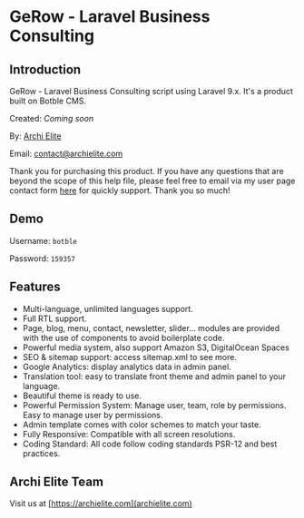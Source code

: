 # GeRow - Laravel Business Consulting

## Introduction

GeRow - Laravel Business Consulting script using Laravel 9.x. It's a product built on Botble CMS.

Created: _Coming soon_

By: [Archi Elite](https://archielite.com)

Email: [contact@archielite.com](mailto:contact@archielite.com)

Thank you for purchasing this product. If you have any questions that are beyond the scope of this help file,
please feel free to email via my user page contact form [here](https://codecanyon.net.net/user/archielite) for quickly support. Thank you so much!

## Demo

Username: `botble`

Password: `159357`

## Features

- Multi-language, unlimited languages support.
- Full RTL support.
- Page, blog, menu, contact, newsletter, slider… modules are provided with the use of components to avoid boilerplate code.
- Powerful media system, also support Amazon S3, DigitalOcean Spaces
- SEO & sitemap support: access sitemap.xml to see more.
- Google Analytics: display analytics data in admin panel.
- Translation tool: easy to translate front theme and admin panel to your language.
- Beautiful theme is ready to use.
- Powerful Permission System: Manage user, team, role by permissions. Easy to manage user by permissions.
- Admin template comes with color schemes to match your taste.
- Fully Responsive: Compatible with all screen resolutions.
- Coding Standard: All code follow coding standards PSR-12 and best practices.

## Archi Elite Team

Visit us at [https://archielite.com](archielite.com)